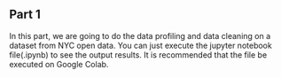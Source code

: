## Part 1 

In this part, we are going to do the data profiling and data cleaning on a dataset from NYC open data. You can just execute the jupyter notebook file(.ipynb) to see the output results. It is recommended that the file be executed on Google Colab.
